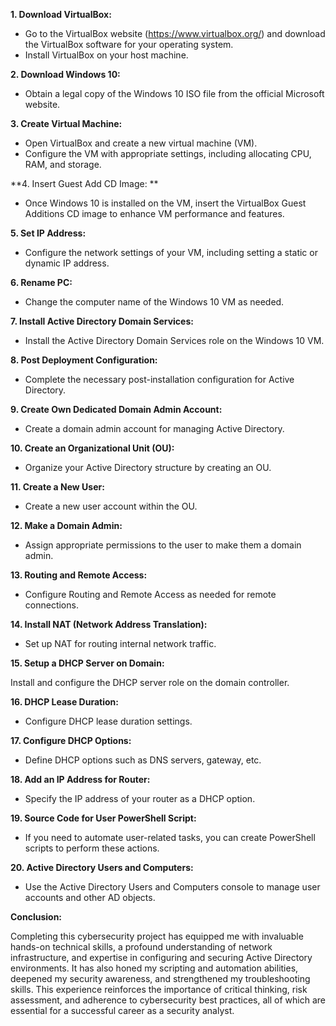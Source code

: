 **1. Download VirtualBox:**

- Go to the VirtualBox website (https://www.virtualbox.org/) and download the VirtualBox software for your operating system.
- Install VirtualBox on your host machine.

**2. Download Windows 10:**

- Obtain a legal copy of the Windows 10 ISO file from the official Microsoft website.

**3. Create Virtual Machine:**

- Open VirtualBox and create a new virtual machine (VM).
- Configure the VM with appropriate settings, including allocating CPU, RAM, and storage.

**4. Insert Guest Add CD Image:
**
- Once Windows 10 is installed on the VM, insert the VirtualBox Guest Additions CD image to enhance VM performance and features.

**5. Set IP Address:**

- Configure the network settings of your VM, including setting a static or dynamic IP address.

**6. Rename PC:**

- Change the computer name of the Windows 10 VM as needed.

**7. Install Active Directory Domain Services:**

- Install the Active Directory Domain Services role on the Windows 10 VM.

**8. Post Deployment Configuration:**

- Complete the necessary post-installation configuration for Active Directory.

**9. Create Own Dedicated Domain Admin Account:**

- Create a domain admin account for managing Active Directory.

**10. Create an Organizational Unit (OU):**

- Organize your Active Directory structure by creating an OU.

**11. Create a New User:**

- Create a new user account within the OU.

**12. Make a Domain Admin:**

- Assign appropriate permissions to the user to make them a domain admin.

**13. Routing and Remote Access:**

- Configure Routing and Remote Access as needed for remote connections.

**14. Install NAT (Network Address Translation):**

- Set up NAT for routing internal network traffic.

**15. Setup a DHCP Server on Domain:**

Install and configure the DHCP server role on the domain controller.

**16. DHCP Lease Duration:**

- Configure DHCP lease duration settings.

**17. Configure DHCP Options:**

- Define DHCP options such as DNS servers, gateway, etc.

**18. Add an IP Address for Router:**

- Specify the IP address of your router as a DHCP option.

**19. Source Code for User PowerShell Script:**

- If you need to automate user-related tasks, you can create PowerShell scripts to perform these actions.

**20. Active Directory Users and Computers:**

- Use the Active Directory Users and Computers console to manage user accounts and other AD objects.

**Conclusion:**

Completing this cybersecurity project has equipped me with invaluable hands-on technical skills, a profound understanding of network infrastructure, and expertise in configuring and securing Active Directory environments. It has also honed my scripting and automation abilities, deepened my security awareness, and strengthened my troubleshooting skills. This experience reinforces the importance of critical thinking, risk assessment, and adherence to cybersecurity best practices, all of which are essential for a successful career as a security analyst.
  
